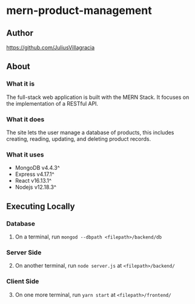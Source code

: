 # mern-product-management

## Author
https://github.com/JuliusVillagracia

## About
### What it is
The full-stack web application is built with the MERN Stack. It focuses on the implementation of a RESTful API.

### What it does
The site lets the user manage a database of products, this includes creating, reading, updating, and deleting product records.

### What it uses
- MongoDB v4.4.3^
- Express v4.17.1^
- React v16.13.1^
- Nodejs v12.18.3^

## Executing Locally
### Database
1. On a terminal, run `mongod --dbpath <filepath>/backend/db`

### Server Side
2. On another terminal, run `node server.js` at `<filepath>/backend/`

### Client Side
3. On one more terminal, run `yarn start` at `<filepath>/frontend/`